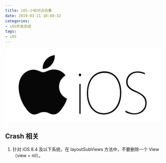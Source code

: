 ```yaml
---
title: iOS-小知识点合集
date: 2019-03-11 10:49:32
categories:
- iOS开发总结
tags:
- iOS
---
```

![ios_logo](https://raw.githubusercontent.com/ChiRenhua/Resource/master/WebImage/iOS-%E5%B0%8F%E7%9F%A5%E8%AF%86%E7%82%B9%E5%90%88%E9%9B%86/iOS-7-10-Emblem.jpg)
## Crash 相关
1. 针对 iOS 8.4 及以下系统，在 layoutSubViews 方法中，不要删除一个 View（view = nil）。
